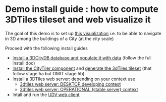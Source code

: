 # Demo install guide : how to compute 3DTiles tileset and web visualize it 
The goal of this demo is to set up [this visualization](http://rict.liris.cnrs.fr/iTownsPlanar3DTiles/itowns/examples/planar_3dtiles.html) i.e. to be able to navigate in 3D among the buildings of a City (at the city scale)

Proceed with the following install guides
 - [Install a 3DCityDB database and populate it with data](Install/Install3DCityDB.md) (follow the full install doc)
 - [Install the CityTiler component](https://github.com/MEPP-team/py3dtiles/blob/Tiler/Tilers/CityTiler/Install.md) and [generate the 3dTiles tileset](https://github.com/MEPP-team/py3dtiles/blob/Tiler/Tilers/CityTiler/Install.md#5a-running-the-citytiler) (that follow stage 5a but OMIT stage 5b)
 - Install a 3DTiles web server: depending on your context use
   * [3dtiles web server: DESKTOP developing context](#backend-3dtiles-web-server-desktop-developing-context)
   * [3dtiles web server: OPERATIONAL (stable server) context](#backend-3dtiles-web-server-operational-stable-server-context)
 -  Intall and run the [UDV web client](#frontend-udv-web-client-install-notes)
